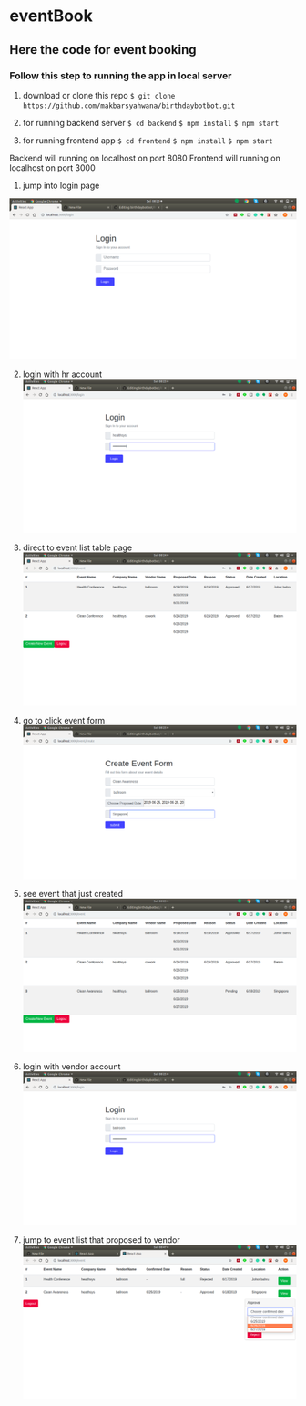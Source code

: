 # eventBook
## Here the code for event booking

### Follow this step to running the app in local server

1. download or clone this repo
  `$ git clone https://github.com/makbarsyahwana/birthdaybotbot.git`
  
2. for running backend server
  `$ cd backend`
  `$ npm install`
  `$ npm start`
  
3. for running frontend app
  `$ cd frontend`
  `$ npm install`
  `$ npm start`

Backend will running on localhost on port 8080
Frontend will running on localhost on port 3000

1. jump into login page

![alt text](https://raw.githubusercontent.com/makbarsyahwana/eventBook/master/readme%20image/Screenshot%20from%202019-06-18%2008-23-31.png)

2. login with hr account
![alt text](https://raw.githubusercontent.com/makbarsyahwana/eventBook/master/readme%20image/Screenshot%20from%202019-06-18%2008-23-48.png
)

3. direct to event list table page
![alt text](https://raw.githubusercontent.com/makbarsyahwana/eventBook/master/readme%20image/Screenshot%20from%202019-06-18%2008-24-02.png
)

4. go to click event form
![alt text](https://github.com/makbarsyahwana/eventBook/blob/master/readme%20image/Screenshot%20from%202019-06-18%2008-25-08.png
)

5. see event that just created
![alt text](https://raw.githubusercontent.com/makbarsyahwana/eventBook/master/readme%20image/Screenshot%20from%202019-06-18%2008-25-20.png
)

6. login with vendor account
![alt text](https://raw.githubusercontent.com/makbarsyahwana/eventBook/master/readme%20image/Screenshot%20from%202019-06-18%2008-25-39.png
)

7. jump to event list that proposed to vendor
![alt text](https://raw.githubusercontent.com/makbarsyahwana/eventBook/master/readme%20image/Screenshot%20from%202019-06-18%2008-47-56.png
)
